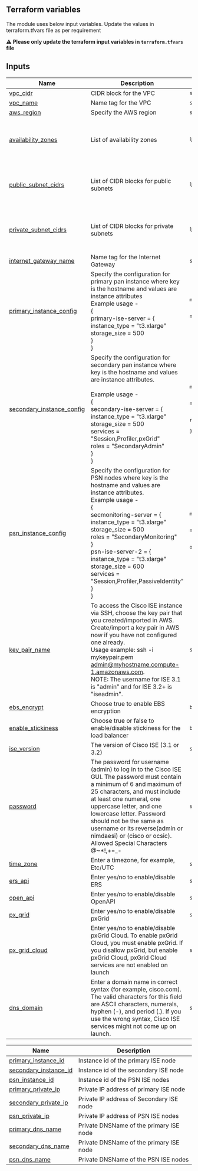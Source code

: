 <!-- BEGIN_TF_DOCS -->
## Terraform variables

The module uses below input variables. Update the values in terraform.tfvars file as per requirement

:warning: **Please only update the terraform input variables in `terraform.tfvars` file**

## Inputs

| Name | Description | Type | Default |
|------|-------------|------|---------|
| <a name="input_vpc_cidr"></a> [vpc\_cidr](#input\_vpc\_cidr) | CIDR block for the VPC | `string` | `"10.0.0.0/16"` |  
| <a name="input_vpc_name"></a> [vpc\_name](#input\_vpc\_name) | Name tag for the VPC | `string` | `"cisco_ise"` |  
| <a name="input_aws_region"></a> [aws\_region](#input\_aws\_region) | Specify the AWS region | `string` | `"us-east-1"` |  
| <a name="input_availability_zones"></a> [availability\_zones](#input\_availability\_zones) | List of availability zones | `list(string)` | <pre>[<br>  "us-east-1a",<br>  "us-east-1b",<br>  "us-east-1c"<br>]</pre> |  
| <a name="input_public_subnet_cidrs"></a> [public\_subnet\_cidrs](#input\_public\_subnet\_cidrs) | List of CIDR blocks for public subnets | `list(string)` | <pre>[<br>  "10.0.1.0/24",<br>  "10.0.2.0/24",<br>  "10.0.3.0/24"<br>]</pre> |  
| <a name="input_private_subnet_cidrs"></a> [private\_subnet\_cidrs](#input\_private\_subnet\_cidrs) | List of CIDR blocks for private subnets | `list(string)` | <pre>[<br>  "10.0.11.0/24",<br>  "10.0.12.0/24",<br>  "10.0.13.0/24"<br>]</pre> |  
| <a name="input_internet_gateway_name"></a> [internet\_gateway\_name](#input\_internet\_gateway\_name) | Name tag for the Internet Gateway | `string` | `"Cisco_ISE_IGW"` |  
| <a name="input_primary_instance_config"></a> [primary\_instance\_config](#input\_primary\_instance\_config) | Specify the configuration for primary pan instance where key is the hostname and values are instance attributes<br>Example usage - <br>{<br>primary-ise-server = { <br>    instance\_type = "t3.xlarge"<br>    storage\_size = 500<br>  }<br>} | <pre>map(object({<br>    instance_type = string<br>    storage_size  = number<br>  }))</pre> | n/a |
| <a name="input_secondary_instance_config"></a> [secondary\_instance\_config](#input\_secondary\_instance\_config) | Specify the configuration for secondary pan instance where key is the hostname and values are instance attributes.<br> <br>Example usage -<br>{<br>secondary-ise-server = { <br>    instance\_type = "t3.xlarge"<br>    storage\_size = 500<br>    services = "Session,Profiler,pxGrid"<br>    roles = "SecondaryAdmin"<br>  }<br>} | <pre>map(object({<br>    instance_type = string<br>    storage_size  = number<br>    services      = optional(string, "Session,Profiler,pxGrid")<br>    roles         = optional(string, "SecondaryAdmin,SecondaryMonitoring")<br>  }))</pre> | n/a |
| <a name="input_psn_instance_config"></a> [psn\_instance\_config](#input\_psn\_instance\_config) | Specify the configuration for PSN nodes where key is the hostname and values are instance attributes.<br> Example usage - <br>{<br>  secmonitoring-server = {<br>    instance\_type = "t3.xlarge"<br>    storage\_size  = 500<br>    roles = "SecondaryMonitoring"<br>  }<br>  psn-ise-server-2 = {<br>    instance\_type = "t3.xlarge"<br>    storage\_size  = 600<br>    services      = "Session,Profiler,PassiveIdentity"<br>  }<br>} | <pre>map(object({<br>    instance_type = string<br>    storage_size  = number<br>    services      = optional(string, "Session,Profiler")<br>    roles         = optional(string, " ")<br>  }))</pre> | n/a |
| <a name="input_key_pair_name"></a> [key\_pair\_name](#input\_key\_pair\_name) | To access the Cisco ISE instance via SSH, choose the key pair that you created/imported in AWS.<br>Create/import a key pair in AWS now if you have not configured one already.<br>Usage example:  ssh -i mykeypair.pem admin@myhostname.compute-1.amazonaws.com.<br>NOTE: The username for ISE 3.1 is "admin" and for ISE 3.2+ is "iseadmin". | `string` | `"ise-test-nv"` |  
| <a name="input_ebs_encrypt"></a> [ebs\_encrypt](#input\_ebs\_encrypt) | Choose true to enable EBS encryption | `bool` | `false` |
| <a name="input_enable_stickiness"></a> [enable\_stickiness](#input\_enable\_stickiness) | Choose true or false to enable/disable stickiness for the load balancer | `bool` | `true` | 
| <a name="input_ise_version"></a> [ise\_version](#input\_ise\_version) | The version of Cisco ISE (3.1 or 3.2) | `string` | `"3.1"` |  
| <a name="input_password"></a> [password](#input\_password) | The password for username (admin) to log in to the Cisco ISE GUI. The password must contain a minimum of 6 and maximum of 25 characters, and must include at least one numeral, one uppercase letter, and one lowercase letter. Password should not be the same as username or its reverse(admin or nimdaesi) or (cisco or ocsic). Allowed Special Characters @~*!,+=\_- | `string` | ` "" ` |
| <a name="input_time_zone"></a> [time\_zone](#input\_time\_zone) | Enter a timezone, for example, Etc/UTC | `string` | `"UTC"` |  
| <a name="input_ers_api"></a> [ers\_api](#input\_ers\_api) | Enter yes/no to enable/disable ERS | `string` | `"yes"` |  
| <a name="input_open_api"></a> [open\_api](#input\_open\_api) | Enter yes/no to enable/disable OpenAPI | `string` | `"yes"` |  
| <a name="input_px_grid"></a> [px\_grid](#input\_px\_grid) | Enter yes/no to enable/disable pxGrid | `string` | `"yes"` |  
| <a name="input_px_grid_cloud"></a> [px\_grid\_cloud](#input\_px\_grid\_cloud) | Enter yes/no to enable/disable pxGrid Cloud. To enable pxGrid Cloud, you must enable pxGrid. If you disallow pxGrid, but enable pxGrid Cloud, pxGrid Cloud services are not enabled on launch | `string` | `"yes"` |  
| <a name="input_dns_domain"></a> [dns\_domain](#input\_dns\_domain) | Enter a domain name in correct syntax (for example, cisco.com). The valid characters for this field are ASCII characters, numerals, hyphen (-), and period (.). If you use the wrong syntax, Cisco ISE services might not come up on launch. | `string` | `"drilldevops.in"` |



| Name | Description |
|------|-------------|
| <a name="output_primary_instance_id"></a> [primary\_instance\_id](#output\_primary\_instance\_id) | Instance id of the primary ISE node |
| <a name="output_secondary_instance_id"></a> [secondary\_instance\_id](#output\_secondary\_instance\_id) | Instance id of the secondary ISE node |
| <a name="output_psn_instance_id"></a> [psn\_instance\_id](#output\_psn\_instance\_id) | Instance id of the PSN ISE nodes |
| <a name="output_primary_private_ip"></a> [primary\_private\_ip](#output\_primary\_private\_ip) | Private IP address of primary ISE node |
| <a name="output_secondary_private_ip"></a> [secondary\_private\_ip](#output\_secondary\_private\_ip) | Private IP address of Secondary ISE node |
| <a name="output_psn_private_ip"></a> [psn\_private\_ip](#output\_psn\_private\_ip) | Private IP address of PSN ISE nodes |
| <a name="output_primary_dns_name"></a> [primary\_dns\_name](#output\_primary\_dns\_name) | Private DNSName of the primary ISE node |
| <a name="output_secondary_dns_name"></a> [secondary\_dns\_name](#output\_secondary\_dns\_name) | Private DNSName of the primary ISE node |
| <a name="output_psn_dns_name"></a> [psn\_dns\_name](#output\_psn\_dns\_name) | Private DNSName of the PSN ISE nodes |
<!-- END_TF_DOCS -->
